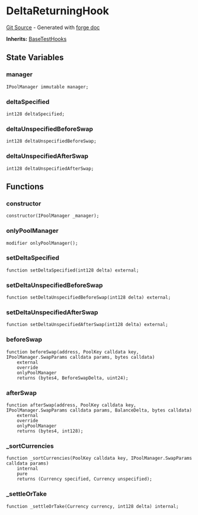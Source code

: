 # DeltaReturningHook
[Git Source](https://github.com/uniswap/v4-core/blob/80311e34080fee64b6fc6c916e9a51a437d0e482/src/test/DeltaReturningHook.sol) - Generated with [forge doc](https://book.getfoundry.sh/reference/forge/forge-doc)

**Inherits:**
[BaseTestHooks](contracts/v4/reference/core/test/BaseTestHooks.md)


## State Variables
### manager

```solidity
IPoolManager immutable manager;
```


### deltaSpecified

```solidity
int128 deltaSpecified;
```


### deltaUnspecifiedBeforeSwap

```solidity
int128 deltaUnspecifiedBeforeSwap;
```


### deltaUnspecifiedAfterSwap

```solidity
int128 deltaUnspecifiedAfterSwap;
```


## Functions
### constructor


```solidity
constructor(IPoolManager _manager);
```

### onlyPoolManager


```solidity
modifier onlyPoolManager();
```

### setDeltaSpecified


```solidity
function setDeltaSpecified(int128 delta) external;
```

### setDeltaUnspecifiedBeforeSwap


```solidity
function setDeltaUnspecifiedBeforeSwap(int128 delta) external;
```

### setDeltaUnspecifiedAfterSwap


```solidity
function setDeltaUnspecifiedAfterSwap(int128 delta) external;
```

### beforeSwap


```solidity
function beforeSwap(address, PoolKey calldata key, IPoolManager.SwapParams calldata params, bytes calldata)
    external
    override
    onlyPoolManager
    returns (bytes4, BeforeSwapDelta, uint24);
```

### afterSwap


```solidity
function afterSwap(address, PoolKey calldata key, IPoolManager.SwapParams calldata params, BalanceDelta, bytes calldata)
    external
    override
    onlyPoolManager
    returns (bytes4, int128);
```

### _sortCurrencies


```solidity
function _sortCurrencies(PoolKey calldata key, IPoolManager.SwapParams calldata params)
    internal
    pure
    returns (Currency specified, Currency unspecified);
```

### _settleOrTake


```solidity
function _settleOrTake(Currency currency, int128 delta) internal;
```

